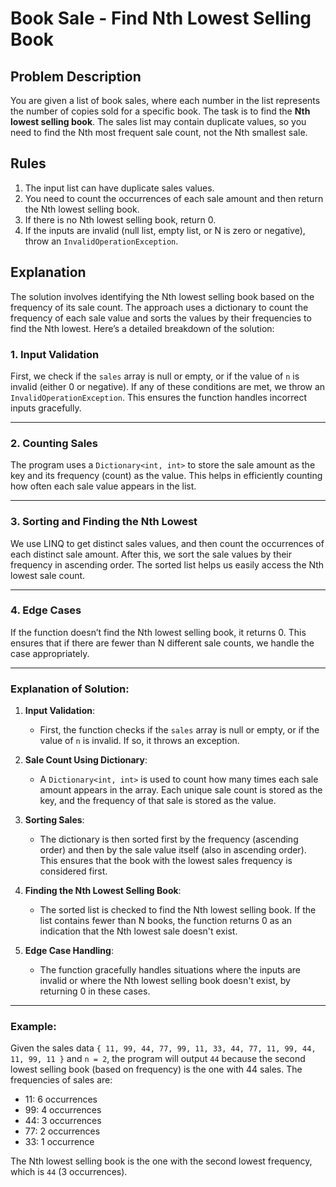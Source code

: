 # Book Sale - Find Nth Lowest Selling Book

## Problem Description  
You are given a list of book sales, where each number in the list represents the number of copies sold for a specific book. The task is to find the **Nth lowest selling book**. The sales list may contain duplicate values, so you need to find the Nth most frequent sale count, not the Nth smallest sale. 

## Rules  
1. The input list can have duplicate sales values.
2. You need to count the occurrences of each sale amount and then return the Nth lowest selling book.
3. If there is no Nth lowest selling book, return 0.
4. If the inputs are invalid (null list, empty list, or N is zero or negative), throw an `InvalidOperationException`.

## Explanation  

The solution involves identifying the Nth lowest selling book based on the frequency of its sale count. The approach uses a dictionary to count the frequency of each sale value and sorts the values by their frequencies to find the Nth lowest. Here’s a detailed breakdown of the solution:

### 1. **Input Validation**  
First, we check if the `sales` array is null or empty, or if the value of `n` is invalid (either 0 or negative). If any of these conditions are met, we throw an `InvalidOperationException`. This ensures the function handles incorrect inputs gracefully.

---

### 2. **Counting Sales**  
The program uses a `Dictionary<int, int>` to store the sale amount as the key and its frequency (count) as the value. This helps in efficiently counting how often each sale value appears in the list.

---

### 3. **Sorting and Finding the Nth Lowest**  
We use LINQ to get distinct sales values, and then count the occurrences of each distinct sale amount. After this, we sort the sale values by their frequency in ascending order. The sorted list helps us easily access the Nth lowest sale count.

---

### 4. **Edge Cases**  
If the function doesn’t find the Nth lowest selling book, it returns 0. This ensures that if there are fewer than N different sale counts, we handle the case appropriately.

---

### Explanation of Solution:

1. **Input Validation**:
   - First, the function checks if the `sales` array is null or empty, or if the value of `n` is invalid. If so, it throws an exception.

2. **Sale Count Using Dictionary**:
   - A `Dictionary<int, int>` is used to count how many times each sale amount appears in the array. Each unique sale count is stored as the key, and the frequency of that sale is stored as the value.

3. **Sorting Sales**:
   - The dictionary is then sorted first by the frequency (ascending order) and then by the sale value itself (also in ascending order). This ensures that the book with the lowest sales frequency is considered first.

4. **Finding the Nth Lowest Selling Book**:
   - The sorted list is checked to find the Nth lowest selling book. If the list contains fewer than N books, the function returns 0 as an indication that the Nth lowest sale doesn't exist.

5. **Edge Case Handling**:
   - The function gracefully handles situations where the inputs are invalid or where the Nth lowest selling book doesn't exist, by returning 0 in these cases.

---

### Example:

Given the sales data `{ 11, 99, 44, 77, 99, 11, 33, 44, 77, 11, 99, 44, 11, 99, 11 }` and `n = 2`, the program will output `44` because the second lowest selling book (based on frequency) is the one with 44 sales. The frequencies of sales are:
- 11: 6 occurrences
- 99: 4 occurrences
- 44: 3 occurrences
- 77: 2 occurrences
- 33: 1 occurrence

The Nth lowest selling book is the one with the second lowest frequency, which is `44` (3 occurrences).
